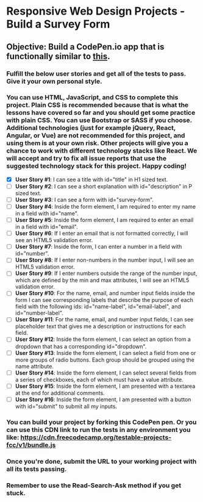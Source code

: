 # Responsive Web Design Projects - Build a Survey Form
## Objective: Build a CodePen.io app that is functionally similar to [this](https://codepen.io/freeCodeCamp/full/VPaoNP).
### Fulfill the below user stories and get all of the tests to pass. Give it your own personal style.
### You can use HTML, JavaScript, and CSS to complete this project. Plain CSS is recommended because that is what the lessons have covered so far and you should get some practice with plain CSS. You can use Bootstrap or SASS if you choose. Additional technologies (just for example jQuery, React, Angular, or Vue) are not recommended for this project, and using them is at your own risk. Other projects will give you a chance to work with different technology stacks like React. We will accept and try to fix all issue reports that use the suggested technology stack for this project. Happy coding!
- [x] **User Story #1**: I can see a title with id="title" in H1 sized text.
- [ ] **User Story #2**: I can see a short explanation with id="description" in P sized text.
- [ ] **User Story #3**: I can see a form with id="survey-form".
- [ ] **User Story #4**: Inside the form element, I am required to enter my name in a field with id="name".
- [ ] **User Story #5**: Inside the form element, I am required to enter an email in a field with id="email".
- [ ] **User Story #6**: If I enter an email that is not formatted correctly, I will see an HTML5 validation error.
- [ ] **User Story #7**: Inside the form, I can enter a number in a field with id="number".
- [ ] **User Story #8**: If I enter non-numbers in the number input, I will see an HTML5 validation error.
- [ ] **User Story #9**: If I enter numbers outside the range of the number input, which are defined by the min and max attributes, I will see an HTML5 validation error.
- [ ] **User Story #10**: For the name, email, and number input fields inside the form I can see corresponding labels that describe the purpose of each field with the following ids: id="name-label", id="email-label", and id="number-label".
- [ ] **User Story #11**: For the name, email, and number input fields, I can see placeholder text that gives me a description or instructions for each field.
- [ ] **User Story #12**: Inside the form element, I can select an option from a dropdown that has a corresponding id="dropdown".
- [ ] **User Story #13**: Inside the form element, I can select a field from one or more groups of radio buttons. Each group should be grouped using the name attribute.
- [ ] **User Story #14**: Inside the form element, I can select several fields from a series of checkboxes, each of which must have a value attribute.
- [ ] **User Story #15**: Inside the form element, I am presented with a textarea at the end for additional comments.
- [ ] **User Story #16**: Inside the form element, I am presented with a button with id="submit" to submit all my inputs.
### You can build your project by forking this CodePen pen. Or you can use this CDN link to run the tests in any environment you like: https://cdn.freecodecamp.org/testable-projects-fcc/v1/bundle.js
### Once you're done, submit the URL to your working project with all its tests passing.
### Remember to use the Read-Search-Ask method if you get stuck.